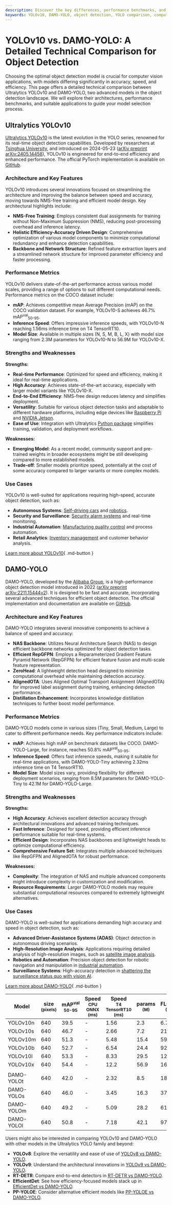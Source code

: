 ```yaml
---
description: Discover the key differences, performance benchmarks, and use cases of YOLOv10 and DAMO-YOLO in this detailed technical comparison.
keywords: YOLOv10, DAMO-YOLO, object detection, YOLO comparison, computer vision, model benchmarking, NMS-free training, neural architecture search, RepGFPN, real-time detection, Ultralytics
---
```


# YOLOv10 vs. DAMO-YOLO: A Detailed Technical Comparison for Object Detection

Choosing the optimal object detection model is crucial for computer vision applications, with models differing significantly in accuracy, speed, and efficiency. This page offers a detailed technical comparison between Ultralytics YOLOv10 and DAMO-YOLO, two advanced models in the object detection landscape. We will explore their architectures, performance benchmarks, and suitable applications to guide your model selection process.

<script async src="https://cdn.jsdelivr.net/npm/chart.js"></script>
<script defer src="../../javascript/benchmark.js"></script>

<canvas id="modelComparisonChart" width="1024" height="400" active-models='["YOLOv10", "DAMO-YOLO"]'></canvas>

## Ultralytics YOLOv10

[Ultralytics YOLOv10](https://docs.ultralytics.com/models/yolov10/) is the latest evolution in the YOLO series, renowned for its real-time object detection capabilities. Developed by researchers at [Tsinghua University](https://www.tsinghua.edu.cn/en/), and introduced on 2024-05-23 ([arXiv preprint arXiv:2405.14458](https://arxiv.org/abs/2405.14458)), YOLOv10 is engineered for end-to-end efficiency and enhanced performance. The official PyTorch implementation is available on [GitHub](https://github.com/THU-MIG/yolov10).

### Architecture and Key Features

YOLOv10 introduces several innovations focused on streamlining the architecture and improving the balance between speed and accuracy, moving towards NMS-free training and efficient model design. Key architectural highlights include:

- **NMS-Free Training**: Employs consistent dual assignments for training without Non-Maximum Suppression (NMS), reducing post-processing overhead and inference latency.
- **Holistic Efficiency-Accuracy Driven Design**: Comprehensive optimization of various model components to minimize computational redundancy and enhance detection capabilities.
- **Backbone and Network Structure**: Refined feature extraction layers and a streamlined network structure for improved parameter efficiency and faster processing.

### Performance Metrics

YOLOv10 delivers state-of-the-art performance across various model scales, providing a range of options to suit different computational needs. Performance metrics on the COCO dataset include:

- **mAP**: Achieves competitive mean Average Precision (mAP) on the COCO validation dataset. For example, YOLOv10-S achieves 46.7% mAP<sup>val</sup><sub>50-95</sub>.
- **Inference Speed**: Offers impressive inference speeds, with YOLOv10-N reaching 1.56ms inference time on T4 TensorRT10.
- **Model Size**: Available in multiple sizes (N, S, M, B, L, X) with model size ranging from 2.3M parameters for YOLOv10-N to 56.9M for YOLOv10-X.

### Strengths and Weaknesses

**Strengths:**

- **Real-time Performance**: Optimized for speed and efficiency, making it ideal for real-time applications.
- **High Accuracy**: Achieves state-of-the-art accuracy, especially with larger model variants like YOLOv10-X.
- **End-to-End Efficiency**: NMS-free design reduces latency and simplifies deployment.
- **Versatility**: Suitable for various object detection tasks and adaptable to different hardware platforms, including edge devices like [Raspberry Pi](https://docs.ultralytics.com/guides/raspberry-pi/) and [NVIDIA Jetson](https://docs.ultralytics.com/guides/nvidia-jetson/).
- **Ease of Use**: Integration with Ultralytics [Python package](https://docs.ultralytics.com/usage/python/) simplifies training, validation, and deployment workflows.

**Weaknesses:**

- **Emerging Model**: As a recent model, community support and pre-trained weights in broader ecosystems might be still developing compared to more established models.
- **Trade-off**: Smaller models prioritize speed, potentially at the cost of some accuracy compared to larger variants or more complex models.

### Use Cases

YOLOv10 is well-suited for applications requiring high-speed, accurate object detection, such as:

- **Autonomous Systems**: [Self-driving cars](https://www.ultralytics.com/solutions/ai-in-self-driving) and [robotics](https://www.ultralytics.com/glossary/robotics).
- **Security and Surveillance**: [Security alarm systems](https://docs.ultralytics.com/guides/security-alarm-system/) and real-time monitoring.
- **Industrial Automation**: [Manufacturing quality control](https://www.ultralytics.com/solutions/ai-in-manufacturing) and process automation.
- **Retail Analytics**: [Inventory management](https://www.ultralytics.com/blog/ai-for-smarter-retail-inventory-management) and customer behavior analysis.

[Learn more about YOLOv10](https://docs.ultralytics.com/models/yolov10/){ .md-button }

## DAMO-YOLO

DAMO-YOLO, developed by the [Alibaba Group](https://www.alibaba.com/), is a high-performance object detection model introduced in 2022 ([arXiv preprint arXiv:2211.15444v2](https://arxiv.org/abs/2211.15444v2)). It is designed to be fast and accurate, incorporating several advanced techniques for efficient object detection. The official implementation and documentation are available on [GitHub](https://github.com/tinyvision/DAMO-YOLO).

### Architecture and Key Features

DAMO-YOLO integrates several innovative components to achieve a balance of speed and accuracy:

- **NAS Backbone**: Utilizes Neural Architecture Search (NAS) to design efficient backbone networks optimized for object detection tasks.
- **Efficient RepGFPN**: Employs a Reparameterized Gradient Feature Pyramid Network (RepGFPN) for efficient feature fusion and multi-scale feature representation.
- **ZeroHead**: A lightweight detection head designed to minimize computational overhead while maintaining detection accuracy.
- **AlignedOTA**: Uses Aligned Optimal Transport Assignment (AlignedOTA) for improved label assignment during training, enhancing detection performance.
- **Distillation Enhancement**: Incorporates knowledge distillation techniques to further boost model performance.

### Performance Metrics

DAMO-YOLO models come in various sizes (Tiny, Small, Medium, Large) to cater to different performance needs. Key performance indicators include:

- **mAP**: Achieves high mAP on benchmark datasets like COCO. DAMO-YOLO-Large, for instance, reaches 50.8% mAP<sup>val</sup><sub>50-95</sub>.
- **Inference Speed**: Offers fast inference speeds, making it suitable for real-time applications, with DAMO-YOLO-Tiny achieving 2.32ms inference time on T4 TensorRT10.
- **Model Size**: Model sizes vary, providing flexibility for different deployment scenarios, ranging from 8.5M parameters for DAMO-YOLO-Tiny to 42.1M for DAMO-YOLO-Large.

### Strengths and Weaknesses

**Strengths:**

- **High Accuracy**: Achieves excellent detection accuracy through architectural innovations and advanced training techniques.
- **Fast Inference**: Designed for speed, providing efficient inference performance suitable for real-time systems.
- **Efficient Design**: Incorporates NAS backbones and lightweight heads to optimize computational efficiency.
- **Comprehensive Feature Set**: Integrates multiple advanced techniques like RepGFPN and AlignedOTA for robust performance.

**Weaknesses:**

- **Complexity**: The integration of NAS and multiple advanced components might introduce complexity in customization and modification.
- **Resource Requirements**: Larger DAMO-YOLO models may require substantial computational resources compared to extremely lightweight alternatives.

### Use Cases

DAMO-YOLO is well-suited for applications demanding high accuracy and speed in object detection, such as:

- **Advanced Driver-Assistance Systems (ADAS)**: Object detection in autonomous driving scenarios.
- **High-Resolution Image Analysis**: Applications requiring detailed analysis of high-resolution images, such as [satellite image analysis](https://www.ultralytics.com/blog/using-computer-vision-to-analyse-satellite-imagery).
- **Robotics and Automation**: Precision object detection for robotic navigation and manipulation in [industrial automation](https://www.ultralytics.com/solutions/ai-in-manufacturing).
- **Surveillance Systems**: High-accuracy detection in [shattering the surveillance status quo with vision AI](https://www.ultralytics.com/blog/shattering-the-surveillance-status-quo-with-vision-ai).

[Learn more about DAMO-YOLO](https://github.com/tinyvision/DAMO-YOLO/blob/master/README.md){ .md-button }

| Model      | size<br><sup>(pixels) | mAP<sup>val<br>50-95 | Speed<br><sup>CPU ONNX<br>(ms) | Speed<br><sup>T4 TensorRT10<br>(ms) | params<br><sup>(M) | FLOPs<br><sup>(B) |
| ---------- | --------------------- | -------------------- | ------------------------------ | ----------------------------------- | ------------------ | ----------------- |
| YOLOv10n   | 640                   | 39.5                 | -                              | 1.56                                | 2.3                | 6.7               |
| YOLOv10s   | 640                   | 46.7                 | -                              | 2.66                                | 7.2                | 21.6              |
| YOLOv10m   | 640                   | 51.3                 | -                              | 5.48                                | 15.4               | 59.1              |
| YOLOv10b   | 640                   | 52.7                 | -                              | 6.54                                | 24.4               | 92.0              |
| YOLOv10l   | 640                   | 53.3                 | -                              | 8.33                                | 29.5               | 120.3             |
| YOLOv10x   | 640                   | 54.4                 | -                              | 12.2                                | 56.9               | 160.4             |
|            |                       |                      |                                |                                     |                    |                   |
| DAMO-YOLOt | 640                   | 42.0                 | -                              | 2.32                                | 8.5                | 18.1              |
| DAMO-YOLOs | 640                   | 46.0                 | -                              | 3.45                                | 16.3               | 37.8              |
| DAMO-YOLOm | 640                   | 49.2                 | -                              | 5.09                                | 28.2               | 61.8              |
| DAMO-YOLOl | 640                   | 50.8                 | -                              | 7.18                                | 42.1               | 97.3              |

Users might also be interested in comparing YOLOv10 and DAMO-YOLO with other models in the Ultralytics YOLO family and beyond:

- **YOLOv8**: Explore the versatility and ease of use of [YOLOv8 vs DAMO-YOLO](https://docs.ultralytics.com/compare/damo-yolo-vs-yolov8/).
- **YOLOv9**: Understand the architectural innovations in [YOLOv9 vs DAMO-YOLO](https://docs.ultralytics.com/compare/damo-yolo-vs-yolov9/).
- **RT-DETR**: Compare end-to-end detectors in [RT-DETR vs DAMO-YOLO](https://docs.ultralytics.com/compare/damo-yolo-vs-rtdetr/).
- **EfficientDet**: See how efficiency-focused models stack up in [EfficientDet vs DAMO-YOLO](https://docs.ultralytics.com/compare/efficientdet-vs-damo-yolo/).
- **PP-YOLOE**: Consider alternative efficient models like [PP-YOLOE vs DAMO-YOLO](https://docs.ultralytics.com/compare/damo-yolo-vs-pp-yoloe/).
